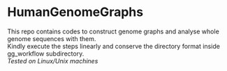# HumanGenomeGraphs


This repo contains codes to construct genome graphs and analyse whole genome sequences with them. <br>
Kindly execute the steps linearly and conserve the directory format inside gg_workflow subdirectory. <br>
*Tested on Linux/Unix machines*

<br>
